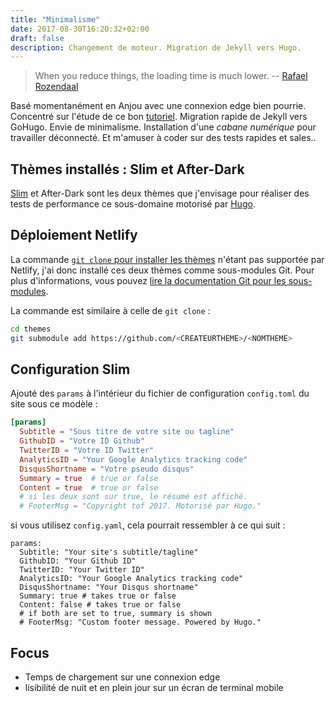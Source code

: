 ```yaml
---
title: "Minimalisme"
date: 2017-08-30T16:20:32+02:00
draft: false
description: Changement de moteur. Migration de Jekyll vers Hugo.
---
```

> When you reduce things, the loading time is much lower. -- [Rafael Rozendaal](https://thecreativeindependent.com/people/rafael-rozendaal-on-streamlining-your-process/) 

Basé momentanément en Anjou avec une connexion edge bien pourrie. Concentré sur l'étude de ce bon [tutoriel](https://code.tutsplus.com/tutorials/make-creating-websites-fun-again-with-hugo-the-static-website-generator-written-in-go--cms-27319). Migration rapide de Jekyll vers GoHugo. Envie de minimalisme. Installation d'une *cabane numérique* pour travailler déconnecté. Et m'amuser à coder sur des tests rapides et sales.<!--more-->.

## Thèmes installés : Slim et After-Dark

[Slim](http://themes.gohugo.io/theme/slim) et After-Dark sont les deux thèmes que j'envisage pour réaliser des tests de performance ce sous-domaine motorisé par  [Hugo](http://gohugo.io/). 

## Déploiement Netlify 

La commande [`git clone` pour installer les thèmes](https://gohugo.io/themes/installing-and-using-themes/) n'étant pas supportée par Netlify, j'ai donc installé ces deux thèmes comme sous-modules Git. Pour plus d'informations, vous pouvez [lire la documentation Git pour les sous-modules](https://git-scm.com/book/en/v2/Git-Tools-Submodules).

La commande est similaire à celle de `git clone` : 

```bash
cd themes
git submodule add https://github.com/<CREATEURTHEME>/<NOMTHEME>
```

## Configuration Slim 

Ajouté des `params` à l'intérieur du fichier de configuration `config.toml` du site sous ce modèle :

```toml
[params]
  Subtitle = "Sous titre de votre site ou tagline"
  GithubID = "Votre ID Github"
  TwitterID = "Votre ID Twitter"
  AnalyticsID = "Your Google Analytics tracking code"
  DisqusShortname = "Votre pseudo disqus"
  Summary = true  # true or false
  Content = true  # true or false
  # si les deux sont sur true, le résumé est affiché.
  # FooterMsg = "Copyright tof 2017. Motorisé par Hugo."
```

si vous utilisez `config.yaml`, cela pourrait ressembler à ce qui suit :

```
params:
  Subtitle: "Your site's subtitle/tagline"
  GithubID: "Your Github ID"
  TwitterID: "Your Twitter ID"
  AnalyticsID: "Your Google Analytics tracking code"
  DisqusShortname: "Your Disqus shortname"
  Summary: true # takes true or false
  Content: false # takes true or false
  # if both are set to true, summary is shown
  # FooterMsg: "Custom footer message. Powered by Hugo."
```


## Focus 

- Temps de chargement sur une connexion edge
- lisibilité de nuit et en plein jour sur un écran de terminal mobile